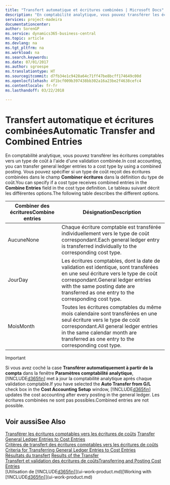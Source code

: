 ```yaml
---
title: "Transfert automatique et écritures combinées | Microsoft Docs"
description: "En comptabilité analytique, vous pouvez transférer les écritures comptables vers un type de coût à l'aide d'une validation combinée. Vous pouvez spécifier si un type de coût reçoit des écritures combinées dans le champ **Combiner écritures** dans la définition du type de coût. Le tableau suivant décrit les différentes options."
services: project-madeira
documentationcenter: 
author: SorenGP
ms.service: dynamics365-business-central
ms.topic: article
ms.devlang: na
ms.tgt_pltfrm: na
ms.workload: na
ms.search.keywords: 
ms.date: 07/01/2017
ms.author: sgroespe
ms.translationtype: HT
ms.sourcegitcommit: d7fb34e1c9428a64c71ff47be8bcff174649c00d
ms.openlocfilehash: 4f1bcf009b397438bb302a16a23be2f4638cefc4
ms.contentlocale: fr-fr
ms.lasthandoff: 03/22/2018

---
```

# <a name="automatic-transfer-and-combined-entries"></a><span data-ttu-id="78f55-105">Transfert automatique et écritures combinées</span><span class="sxs-lookup"><span data-stu-id="78f55-105">Automatic Transfer and Combined Entries</span></span>
<span data-ttu-id="78f55-106">En comptabilité analytique, vous pouvez transférer les écritures comptables vers un type de coût à l'aide d'une validation combinée.</span><span class="sxs-lookup"><span data-stu-id="78f55-106">In cost accounting, you can transfer general ledger entries to a cost type by using a combined posting.</span></span> <span data-ttu-id="78f55-107">Vous pouvez spécifier si un type de coût reçoit des écritures combinées dans le champ **Combiner écritures** dans la définition du type de coût.</span><span class="sxs-lookup"><span data-stu-id="78f55-107">You can specify if a cost type receives combined entries in the **Combine Entries** field in the cost type definition.</span></span> <span data-ttu-id="78f55-108">Le tableau suivant décrit les différentes options.</span><span class="sxs-lookup"><span data-stu-id="78f55-108">The following table describes the different options.</span></span>  

|<span data-ttu-id="78f55-109">Combiner des écritures</span><span class="sxs-lookup"><span data-stu-id="78f55-109">Combine entries</span></span>|<span data-ttu-id="78f55-110">Désignation</span><span class="sxs-lookup"><span data-stu-id="78f55-110">Description</span></span>|  
|---------------------|-----------------|  
|<span data-ttu-id="78f55-111">Aucune</span><span class="sxs-lookup"><span data-stu-id="78f55-111">None</span></span>|<span data-ttu-id="78f55-112">Chaque écriture comptable est transférée individuellement vers le type de coût correspondant.</span><span class="sxs-lookup"><span data-stu-id="78f55-112">Each general ledger entry is transferred individually to the corresponding cost type.</span></span>|  
|<span data-ttu-id="78f55-113">Jour</span><span class="sxs-lookup"><span data-stu-id="78f55-113">Day</span></span>|<span data-ttu-id="78f55-114">Les écritures comptables, dont la date de validation est identique, sont transférées en une seul écriture vers le type de coût correspondant.</span><span class="sxs-lookup"><span data-stu-id="78f55-114">General ledger entries with the same posting date are transferred as one entry to the corresponding cost type.</span></span>|  
|<span data-ttu-id="78f55-115">Mois</span><span class="sxs-lookup"><span data-stu-id="78f55-115">Month</span></span>|<span data-ttu-id="78f55-116">Toutes les écritures comptables du même mois calendaire sont transférées en une seul écriture vers le type de coût correspondant.</span><span class="sxs-lookup"><span data-stu-id="78f55-116">All general ledger entries in the same calendar month are transferred as one entry to the corresponding cost type.</span></span>|  

> [!IMPORTANT]  
>  <span data-ttu-id="78f55-117">Si vous avez coché la case **Transférer automatiquement à partir de la compta** dans la fenêtre **Paramètres comptabilité analytique**, [!INCLUDE[d365fin](includes/d365fin_md.md)] met à jour la comptabilité analytique après chaque validation comptable.</span><span class="sxs-lookup"><span data-stu-id="78f55-117">If you have selected the **Auto Transfer from G/L** check box in the **Cost Accounting Setup** window, [!INCLUDE[d365fin](includes/d365fin_md.md)] updates the cost accounting after every posting in the general ledger.</span></span> <span data-ttu-id="78f55-118">Les écritures combinées ne sont pas possibles.</span><span class="sxs-lookup"><span data-stu-id="78f55-118">Combined entries are not possible.</span></span>  

## <a name="see-also"></a><span data-ttu-id="78f55-119">Voir aussi</span><span class="sxs-lookup"><span data-stu-id="78f55-119">See Also</span></span>  
 <span data-ttu-id="78f55-120">[Transférer les écritures comptables vers les écritures de coûts](finance-how-to-transfer-general-ledger-entries-to-cost-entries.md) </span><span class="sxs-lookup"><span data-stu-id="78f55-120">[Transfer General Ledger Entries to Cost Entries](finance-how-to-transfer-general-ledger-entries-to-cost-entries.md) </span></span>  
 <span data-ttu-id="78f55-121">[Critères de transfert des écritures comptables vers les écritures de coûts](finance-criteria-for-transferring-general-ledger-entries-to-cost-entries.md) </span><span class="sxs-lookup"><span data-stu-id="78f55-121">[Criteria for Transferring General Ledger Entries to Cost Entries](finance-criteria-for-transferring-general-ledger-entries-to-cost-entries.md) </span></span>  
 <span data-ttu-id="78f55-122">[Résultats du transfert](finance-results-of-the-transfer.md) </span><span class="sxs-lookup"><span data-stu-id="78f55-122">[Results of the Transfer](finance-results-of-the-transfer.md) </span></span>  
 [<span data-ttu-id="78f55-123">Transfert et validation des écritures de coûts</span><span class="sxs-lookup"><span data-stu-id="78f55-123">Transferring and Posting Cost Entries</span></span>](finance-transfer-and-post-cost-entries.md)  
 <span data-ttu-id="78f55-124">[Utilisation de [!INCLUDE[d365fin](includes/d365fin_md.md)]](ui-work-product.md)</span><span class="sxs-lookup"><span data-stu-id="78f55-124">[Working with [!INCLUDE[d365fin](includes/d365fin_md.md)]](ui-work-product.md)</span></span>

